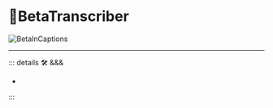 # 🔷<beta>BetaTranscriber</beta>

![BetaInCaptions](/Beta/BetaInCaptions.png)

---

<!-- =================================================== -->
<!-- =================================================== -->
<!-- =================================================== -->
<!-- =================================================== -->
<!-- =================================================== -->
::: details 🛠 <dev>&&&</dev>

-

:::
